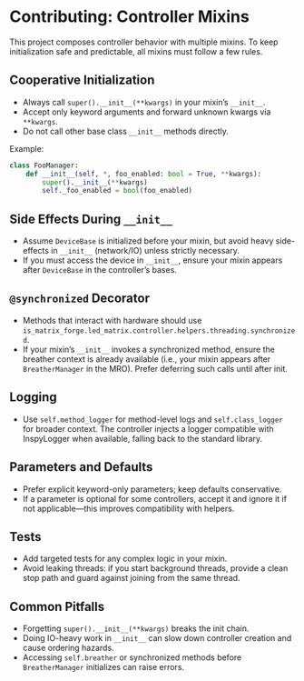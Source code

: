 # Contributing: Controller Mixins

This project composes controller behavior with multiple mixins. To keep
initialization safe and predictable, all mixins must follow a few rules.

## Cooperative Initialization

- Always call `super().__init__(**kwargs)` in your mixin’s `__init__`.
- Accept only keyword arguments and forward unknown kwargs via `**kwargs`.
- Do not call other base class `__init__` methods directly.

Example:

```python
class FooManager:
    def __init__(self, *, foo_enabled: bool = True, **kwargs):
        super().__init__(**kwargs)
        self._foo_enabled = bool(foo_enabled)
```

## Side Effects During `__init__`

- Assume `DeviceBase` is initialized before your mixin, but avoid heavy
  side-effects in `__init__` (network/IO) unless strictly necessary.
- If you must access the device in `__init__`, ensure your mixin appears after
  `DeviceBase` in the controller’s bases.

## `@synchronized` Decorator

- Methods that interact with hardware should use
  `is_matrix_forge.led_matrix.controller.helpers.threading.synchronized`.
- If your mixin’s `__init__` invokes a synchronized method, ensure the breather
  context is already available (i.e., your mixin appears after
  `BreatherManager` in the MRO). Prefer deferring such calls until after init.

## Logging

- Use `self.method_logger` for method-level logs and `self.class_logger` for
  broader context. The controller injects a logger compatible with
  InspyLogger when available, falling back to the standard library.

## Parameters and Defaults

- Prefer explicit keyword-only parameters; keep defaults conservative.
- If a parameter is optional for some controllers, accept it and ignore it if
  not applicable—this improves compatibility with helpers.

## Tests

- Add targeted tests for any complex logic in your mixin.
- Avoid leaking threads: if you start background threads, provide a clean stop
  path and guard against joining from the same thread.

## Common Pitfalls

- Forgetting `super().__init__(**kwargs)` breaks the init chain.
- Doing IO-heavy work in `__init__` can slow down controller creation and cause
  ordering hazards.
- Accessing `self.breather` or synchronized methods before `BreatherManager`
  initializes can raise errors.

